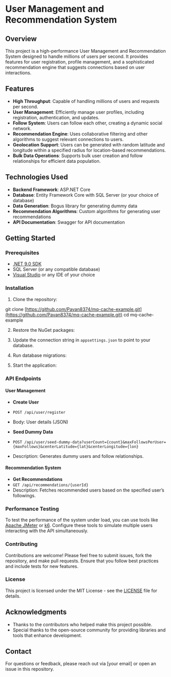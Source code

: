 # User Management and Recommendation System

## Overview

This project is a high-performance User Management and Recommendation System designed to handle millions of users per second. It provides features for user registration, profile management, and a sophisticated recommendation engine that suggests connections based on user interactions.

## Features

- **High Throughput**: Capable of handling millions of users and requests per second.
- **User Management**: Efficiently manage user profiles, including registration, authentication, and updates.
- **Follow System**: Users can follow each other, creating a dynamic social network.
- **Recommendation Engine**: Uses collaborative filtering and other algorithms to suggest relevant connections to users.
- **Geolocation Support**: Users can be generated with random latitude and longitude within a specified radius for location-based recommendations.
- **Bulk Data Operations**: Supports bulk user creation and follow relationships for efficient data population.

## Technologies Used

- **Backend Framework**: ASP.NET Core
- **Database**: Entity Framework Core with SQL Server (or your choice of database)
- **Data Generation**: Bogus library for generating dummy data
- **Recommendation Algorithms**: Custom algorithms for generating user recommendations
- **API Documentation**: Swagger for API documentation

## Getting Started

### Prerequisites

- [.NET 9.0 SDK](https://dotnet.microsoft.com/en-us/download/dotnet/9.0)
- SQL Server (or any compatible database)
- [Visual Studio](https://visualstudio.microsoft.com/) or any IDE of your choice

### Installation

1. Clone the repository:

git clone [https://github.com/Pavan8374/mq-cache-example.git](https://github.com/Pavan8374/mq-cache-example.git)
cd mq-cache-example


2. Restore the NuGet packages:


3. Update the connection string in `appsettings.json` to point to your database.

4. Run database migrations:


5. Start the application:


### API Endpoints

#### User Management

- **Create User**
- `POST /api/user/register`
- Body: User details (JSON)

- **Seed Dummy Data**
- `POST /api/user/seed-dummy-data?userCount={count}&maxFollowsPerUser={maxFollows}&centerLatitude={lat}&centerLongitude={lon}`
- Description: Generates dummy users and follow relationships.

#### Recommendation System

- **Get Recommendations**
- `GET /api/recommendations/{userId}`
- Description: Fetches recommended users based on the specified user’s followings.

### Performance Testing

To test the performance of the system under load, you can use tools like [Apache JMeter](https://jmeter.apache.org/) or [k6](https://k6.io/). Configure these tools to simulate multiple users interacting with the API simultaneously.

### Contributing

Contributions are welcome! Please feel free to submit issues, fork the repository, and make pull requests. Ensure that you follow best practices and include tests for new features.

### License

This project is licensed under the MIT License - see the [LICENSE](LICENSE) file for details.

## Acknowledgments

- Thanks to the contributors who helped make this project possible.
- Special thanks to the open-source community for providing libraries and tools that enhance development.

## Contact

For questions or feedback, please reach out via [your email] or open an issue in this repository.
